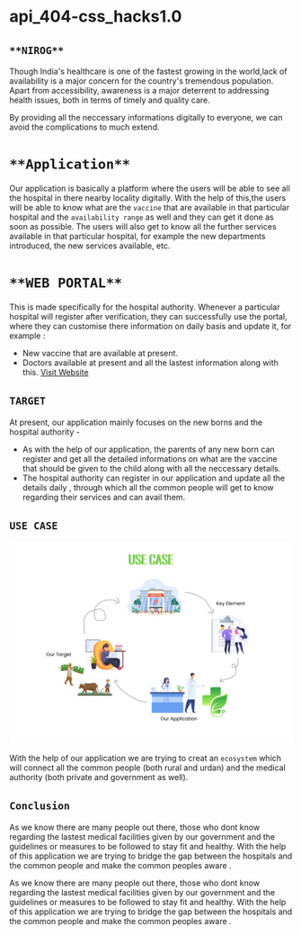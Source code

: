# api_404-css_hacks1.0

## `**NIROG**`

Though India's healthcare is one of the fastest growing in the world,lack of availability is a major concern for the country's tremendous population. Apart from
accessibility, awareness is a major deterrent to addressing health issues, both in terms of timely and quality care.

By providing all the neccessary informations digitally to everyone, we can avoid the complications to much extend.

# `**Application**`

Our application is basically a platform where the users will be able to see all the hospital in there nearby locality digitally.
With the help of this,the users will be able to know what are the `vaccine` that are available in that particular hospital and the `availability range` as well and
they can get it done as soon as possible.
The users will also get to know all the further services available in that particular hospital, for example the new departments introduced, the new services available, etc.

# `**WEB PORTAL**`

This is made specifically for the hospital authority.
Whenever a particular hospital will register after verification, they can successfully use the portal, where they can customise there information on daily basis and
update it, for
example :

- New vaccine that are available at present.
- Doctors available at present and all the lastest information along with this.
  [Visit Website](http://nirog.herokuapp.com/ 'Nirog')

## `TARGET`

At present, our application mainly focuses on the new borns and the hospital authority -

- As with the help of our application, the parents of any new born can register and get all the detailed informations on what are the vaccine that should be given to the child along with all the neccessary details.
- The hospital authority can register in our application and update all the details daily , through which all the common people will get to know regarding their services and can avail them.

## `USE CASE`

![Image](./use-cases.jpeg 'Eco-System')

With the help of our application we are trying to creat an `ecosystem` which will connect all the common people (both rural and urdan) and the medical authority (both private and government as well).

## `Conclusion`

As we know there are many people out there, those who dont know regarding the lastest medical facilities given by our government and the guidelines or measures to be
followed to stay fit and healthy. With the help of this application we are trying to bridge the gap between the hospitals and the common people and make the common
peoples aware .

As we know there are many people out there, those who dont know regarding the lastest medical facilities given by our government and the guidelines or measures to be
followed to stay fit and healthy. With the help of this application we are trying to bridge the gap between the hospitals and the common people and make the common
peoples aware .
